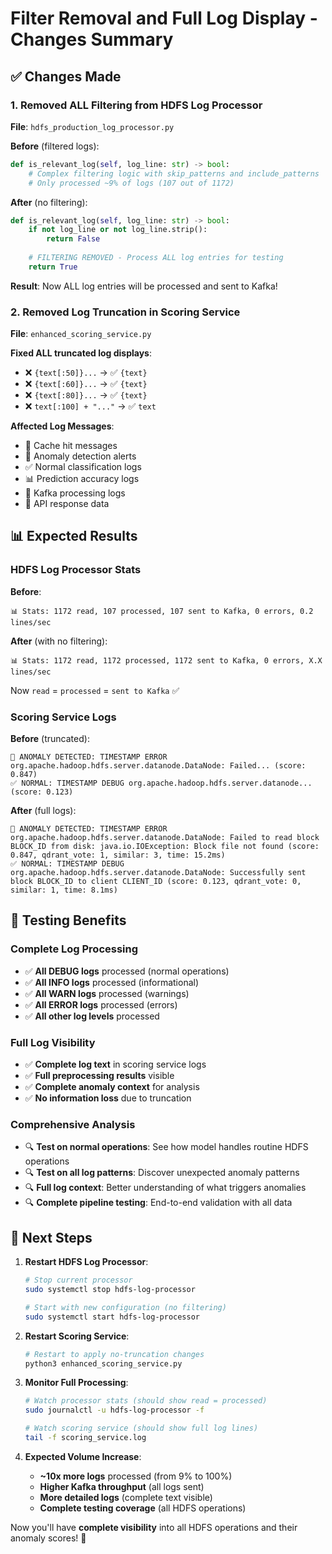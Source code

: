 # Filter Removal and Full Log Display - Changes Summary

## ✅ Changes Made

### 1. **Removed ALL Filtering from HDFS Log Processor**

**File**: `hdfs_production_log_processor.py`

**Before** (filtered logs):
```python
def is_relevant_log(self, log_line: str) -> bool:
    # Complex filtering logic with skip_patterns and include_patterns
    # Only processed ~9% of logs (107 out of 1172)
```

**After** (no filtering):
```python
def is_relevant_log(self, log_line: str) -> bool:
    if not log_line or not log_line.strip():
        return False
    
    # FILTERING REMOVED - Process ALL log entries for testing
    return True
```

**Result**: Now ALL log entries will be processed and sent to Kafka!

### 2. **Removed Log Truncation in Scoring Service**

**File**: `enhanced_scoring_service.py`

**Fixed ALL truncated log displays**:

- ❌ `{text[:50]}...` → ✅ `{text}`
- ❌ `{text[:60]}...` → ✅ `{text}`  
- ❌ `{text[:80]}...` → ✅ `{text}`
- ❌ `text[:100] + "..."` → ✅ `text`

**Affected Log Messages**:
- 🎯 Cache hit messages
- 🚨 Anomaly detection alerts  
- ✅ Normal classification logs
- 📊 Prediction accuracy logs
- 🎯 Kafka processing logs
- 📡 API response data

## 📊 Expected Results

### **HDFS Log Processor Stats**
**Before**:
```
📊 Stats: 1172 read, 107 processed, 107 sent to Kafka, 0 errors, 0.2 lines/sec
```

**After** (with no filtering):
```
📊 Stats: 1172 read, 1172 processed, 1172 sent to Kafka, 0 errors, X.X lines/sec
```

Now `read` = `processed` = `sent to Kafka` ✅

### **Scoring Service Logs**
**Before** (truncated):
```
🚨 ANOMALY DETECTED: TIMESTAMP ERROR org.apache.hadoop.hdfs.server.datanode.DataNode: Failed... (score: 0.847)
✅ NORMAL: TIMESTAMP DEBUG org.apache.hadoop.hdfs.server.datanode... (score: 0.123)
```

**After** (full logs):
```
🚨 ANOMALY DETECTED: TIMESTAMP ERROR org.apache.hadoop.hdfs.server.datanode.DataNode: Failed to read block BLOCK_ID from disk: java.io.IOException: Block file not found (score: 0.847, qdrant_vote: 1, similar: 3, time: 15.2ms)
✅ NORMAL: TIMESTAMP DEBUG org.apache.hadoop.hdfs.server.datanode.DataNode: Successfully sent block BLOCK_ID to client CLIENT_ID (score: 0.123, qdrant_vote: 0, similar: 1, time: 8.1ms)  
```

## 🎯 Testing Benefits

### **Complete Log Processing**
- ✅ **All DEBUG logs** processed (normal operations)
- ✅ **All INFO logs** processed (informational)  
- ✅ **All WARN logs** processed (warnings)
- ✅ **All ERROR logs** processed (errors)
- ✅ **All other log levels** processed

### **Full Log Visibility**
- ✅ **Complete log text** in scoring service logs
- ✅ **Full preprocessing results** visible
- ✅ **Complete anomaly context** for analysis
- ✅ **No information loss** due to truncation

### **Comprehensive Analysis**
- 🔍 **Test on normal operations**: See how model handles routine HDFS operations
- 🔍 **Test on all log patterns**: Discover unexpected anomaly patterns
- 🔍 **Full log context**: Better understanding of what triggers anomalies
- 🔍 **Complete pipeline testing**: End-to-end validation with all data

## 🚀 Next Steps

1. **Restart HDFS Log Processor**:
   ```bash
   # Stop current processor
   sudo systemctl stop hdfs-log-processor
   
   # Start with new configuration (no filtering)
   sudo systemctl start hdfs-log-processor
   ```

2. **Restart Scoring Service**:
   ```bash
   # Restart to apply no-truncation changes
   python3 enhanced_scoring_service.py
   ```

3. **Monitor Full Processing**:
   ```bash
   # Watch processor stats (should show read = processed)
   sudo journalctl -u hdfs-log-processor -f
   
   # Watch scoring service (should show full log lines)
   tail -f scoring_service.log
   ```

4. **Expected Volume Increase**:
   - **~10x more logs** processed (from 9% to 100%)
   - **Higher Kafka throughput** (all logs sent)
   - **More detailed logs** (complete text visible)
   - **Complete testing coverage** (all HDFS operations)

Now you'll have **complete visibility** into all HDFS operations and their anomaly scores! 🎉
